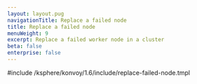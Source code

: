 ```yaml
---
layout: layout.pug
navigationTitle: Replace a failed node
title: Replace a failed node
menuWeight: 9
excerpt: Replace a failed worker node in a cluster
beta: false
enterprise: false
---
```


<!-- markdownlint-disable MD004 MD007 MD025 MD030 MD018-->

#include /ksphere/konvoy/1.6/include/replace-failed-node.tmpl
